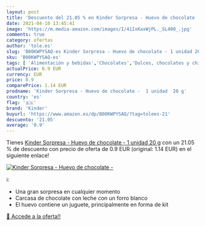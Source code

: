 ```yaml
---
layout: post
title: 'Descuento del 21.05 % en Kinder Sorpresa - Huevo de chocolate -  '
date: 2021-04-10 13:45:41
image: 'https://m.media-amazon.com/images/I/41IxKaxWjPL._SL400_.jpg'
comments: true
category: ofertas
author: 'tole.es'
slug: 'B00KWPYSAQ-es Kinder Sorpresa - Huevo de chocolate - 1 unidad 20 g'
sku: 'B00KWPYSAQ-es'
tags: [ 'Alimentación y bebidas','Chocolates','Dulces, chocolates y chicles','Huevos de chocolate','chocolate','kinder', ]
actualPrice: 0.9 EUR
currency: EUR
price: 0.9
comparePrice: 1.14 EUR
prodname: 'Kinder Sorpresa - Huevo de chocolate -  1 unidad  20 g'
country: 'es'
flag: '🇪🇸'
brand: 'Kinder'
buyurl: 'https://www.amazon.es/dp/B00KWPYSAQ/?tag=tolees-21'
descuento: '21.05'
average: '0.9'
---
```


Tienes [Kinder Sorpresa - Huevo de chocolate -  1 unidad  20 g](https://www.amazon.es/dp/B00KWPYSAQ/?tag=tolees-21) con un 21.05 % de descuento con precio de oferta de 0.9 EUR (original: 1.14 EUR) en el siguiente enlace!

[![Kinder Sorpresa - Huevo de chocolate -  ](https://m.media-amazon.com/images/I/41IxKaxWjPL._SL400_.jpg)](https://www.amazon.es/dp/B00KWPYSAQ/?tag=tolees-21)

ℹ️:

- Una gran sorpresa en cualquier momento
- Carcasa de chocolate con leche con un forro blanco
- El huevo contiene un juguete, principalmente en forma de kit

[🛒 Accede a la oferta!!](https://www.amazon.es/dp/B00KWPYSAQ/?tag=tolees-21)
